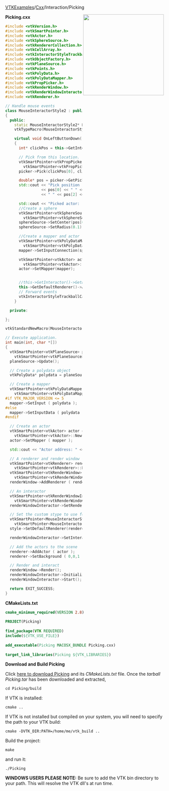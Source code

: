 [VTKExamples](/home/)/[Cxx](/Cxx)/Interaction/Picking

<img align="right" src="https://github.com/lorensen/VTKExamples/blob/gh-pages/Testing/Baseline/Interaction/TestPicking.png?raw=true" width="256" />

**Picking.cxx**
```c++
#include <vtkVersion.h>
#include <vtkSmartPointer.h>
#include <vtkActor.h>
#include <vtkSphereSource.h>
#include <vtkRendererCollection.h>
#include <vtkCellArray.h>
#include <vtkInteractorStyleTrackballCamera.h>
#include <vtkObjectFactory.h>
#include <vtkPlaneSource.h>
#include <vtkPoints.h>
#include <vtkPolyData.h>
#include <vtkPolyDataMapper.h>
#include <vtkPropPicker.h>
#include <vtkRenderWindow.h>
#include <vtkRenderWindowInteractor.h>
#include <vtkRenderer.h>

// Handle mouse events
class MouseInteractorStyle2 : public vtkInteractorStyleTrackballCamera
{
  public:
    static MouseInteractorStyle2* New();
    vtkTypeMacro(MouseInteractorStyle2, vtkInteractorStyleTrackballCamera);

    virtual void OnLeftButtonDown()
    {
      int* clickPos = this->GetInteractor()->GetEventPosition();

      // Pick from this location.
      vtkSmartPointer<vtkPropPicker>  picker =
        vtkSmartPointer<vtkPropPicker>::New();
      picker->Pick(clickPos[0], clickPos[1], 0, this->GetDefaultRenderer());

      double* pos = picker->GetPickPosition();
      std::cout << "Pick position (world coordinates) is: "
                << pos[0] << " " << pos[1]
                << " " << pos[2] << std::endl;

      std::cout << "Picked actor: " << picker->GetActor() << std::endl;
      //Create a sphere
      vtkSmartPointer<vtkSphereSource> sphereSource =
        vtkSmartPointer<vtkSphereSource>::New();
      sphereSource->SetCenter(pos[0], pos[1], pos[2]);
      sphereSource->SetRadius(0.1);

      //Create a mapper and actor
      vtkSmartPointer<vtkPolyDataMapper> mapper =
        vtkSmartPointer<vtkPolyDataMapper>::New();
      mapper->SetInputConnection(sphereSource->GetOutputPort());

      vtkSmartPointer<vtkActor> actor =
        vtkSmartPointer<vtkActor>::New();
      actor->SetMapper(mapper);


      //this->GetInteractor()->GetRenderWindow()->GetRenderers()->GetDefaultRenderer()->AddActor(actor);
      this->GetDefaultRenderer()->AddActor(actor);
      // Forward events
      vtkInteractorStyleTrackballCamera::OnLeftButtonDown();
    }

  private:

};

vtkStandardNewMacro(MouseInteractorStyle2);

// Execute application.
int main(int, char *[])
{
  vtkSmartPointer<vtkPlaneSource> planeSource =
    vtkSmartPointer<vtkPlaneSource>::New();
  planeSource->Update();

  // Create a polydata object
  vtkPolyData* polydata = planeSource->GetOutput();

  // Create a mapper
  vtkSmartPointer<vtkPolyDataMapper> mapper =
    vtkSmartPointer<vtkPolyDataMapper>::New();
#if VTK_MAJOR_VERSION <= 5
  mapper->SetInput ( polydata );
#else
  mapper->SetInputData ( polydata );
#endif

  // Create an actor
  vtkSmartPointer<vtkActor> actor =
    vtkSmartPointer<vtkActor>::New();
  actor->SetMapper ( mapper );

  std::cout << "Actor address: " << actor << std::endl;

  // A renderer and render window
  vtkSmartPointer<vtkRenderer> renderer =
    vtkSmartPointer<vtkRenderer>::New();
  vtkSmartPointer<vtkRenderWindow> renderWindow =
    vtkSmartPointer<vtkRenderWindow>::New();
  renderWindow->AddRenderer ( renderer );

  // An interactor
  vtkSmartPointer<vtkRenderWindowInteractor> renderWindowInteractor =
    vtkSmartPointer<vtkRenderWindowInteractor>::New();
  renderWindowInteractor->SetRenderWindow ( renderWindow );

  // Set the custom stype to use for interaction.
  vtkSmartPointer<MouseInteractorStyle2> style =
    vtkSmartPointer<MouseInteractorStyle2>::New();
  style->SetDefaultRenderer(renderer);

  renderWindowInteractor->SetInteractorStyle( style );

  // Add the actors to the scene
  renderer->AddActor ( actor );
  renderer->SetBackground ( 0,0,1 );

  // Render and interact
  renderWindow->Render();
  renderWindowInteractor->Initialize();
  renderWindowInteractor->Start();

  return EXIT_SUCCESS;
}
```
**CMakeLists.txt**
```cmake
cmake_minimum_required(VERSION 2.8)
 
PROJECT(Picking)
 
find_package(VTK REQUIRED)
include(${VTK_USE_FILE})
 
add_executable(Picking MACOSX_BUNDLE Picking.cxx)
 
target_link_libraries(Picking ${VTK_LIBRARIES})
```

**Download and Build Picking**

Click [here to download Picking](https://github.com/lorensen/VTKWikiExamplesTarballs/raw/master/Picking.tar) and its *CMakeLists.txt* file.
Once the *tarball Picking.tar* has been downloaded and extracted,
```
cd Picking/build 
```
If VTK is installed:
```
cmake ..
```
If VTK is not installed but compiled on your system, you will need to specify the path to your VTK build:
```
cmake -DVTK_DIR:PATH=/home/me/vtk_build ..
```
Build the project:
```
make
```
and run it:
```
./Picking
```
**WINDOWS USERS PLEASE NOTE:** Be sure to add the VTK bin directory to your path. This will resolve the VTK dll's at run time.

